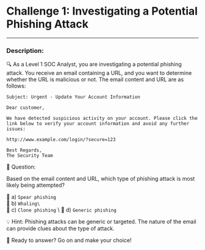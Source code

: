 
# **Challenge 1: Investigating a Potential Phishing Attack**

---

### **Description:**

🔍 As a Level 1 SOC Analyst, you are investigating a potential phishing attack. You receive an email containing a URL, and you want to determine whether the URL is malicious or not. The email content and URL are as follows:

```vbnet
Subject: Urgent - Update Your Account Information

Dear customer,

We have detected suspicious activity on your account. Please click the link below to verify your account information and avoid any further issues:

http://www.example.com/login/?secure=123

Best Regards,
The Security Team
```

🤔 Question:

Based on the email content and URL, which type of phishing attack is most likely being attempted?

🔘 a) ```Spear phishing``` \
🔘 b) ```Whaling\``` \
🔘 c) ```Clone phishing``` \ 
🔘 d) ```Generic phishing```

💡 Hint: Phishing attacks can be generic or targeted. The nature of the email can provide clues about the type of attack.

🚀 Ready to answer? Go on and make your choice!
